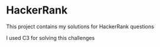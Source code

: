 # HackerRank
This project contains my solutions for HackerRank questions

I used C3 for solving this challenges
